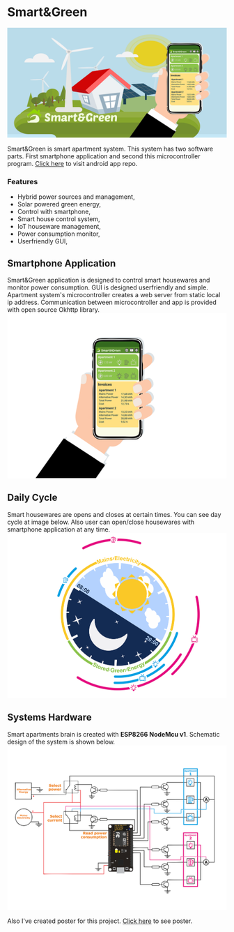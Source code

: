 # Smart&Green

![](https://raw.githubusercontent.com/abilalguvenc/SmartGreen-AndroidApp/master/project-images/smartgreen-repository-template.png)

Smart&Green is smart apartment system. This system has two software parts. First smartphone application and second this microcontroller program. [Click here](https://github.com/abilalguvenc/SmartGreen-AndroidApp "Visit Android Application") to visit android app repo.

### Features
- Hybrid power sources and management,
- Solar powered green energy,
- Control with smartphone,
- Smart house control system,
- IoT houseware management,
- Power consumption monitor,
- Userfriendly GUI,

## Smartphone Application
Smart&Green application is designed to control smart housewares and monitor power consumption. GUI is designed userfriendly and simple.
Apartment system's microcontroller creates a web server from static local ip address. Communication between microcontroller and app is provided with open source Okhttp library. 
![](https://raw.githubusercontent.com/abilalguvenc/SmartGreen-AndroidApp/master/project-images/app.png)

## Daily Cycle
Smart housewares are opens and closes at certain times. You can see day cycle at image below. Also user can open/close housewares with smartphone application at any time. 
![](https://raw.githubusercontent.com/abilalguvenc/SmartGreen-AndroidApp/master/project-images/automationcycle.png)

## Systems Hardware
Smart apartments brain is created with **ESP8266 NodeMcu v1**. Schematic design of the system is shown below.
![](https://raw.githubusercontent.com/abilalguvenc/SmartGreen-AndroidApp/master/project-images/schema.png)

Also I've created poster for this project. [Click here](https://github.com/abilalguvenc/SmartGreen-AndroidApp/blob/master/project-images/smartngreen.pdf "Click here") to see poster.
